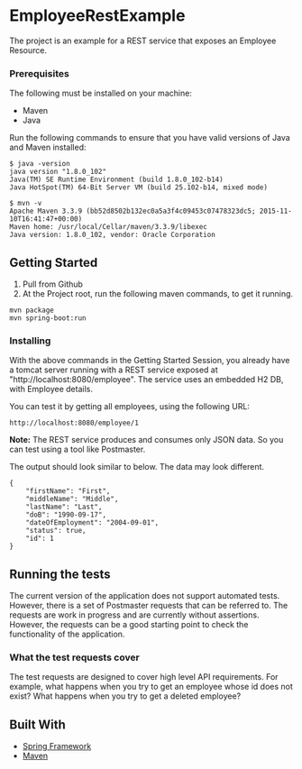 # EmployeeRestExample

The project is an example for a REST service that exposes an Employee Resource.

### Prerequisites
The following must be installed on your machine:
* Maven
* Java

Run the following commands to ensure that you have valid versions of Java and Maven installed:
```
$ java -version
java version "1.8.0_102"
Java(TM) SE Runtime Environment (build 1.8.0_102-b14)
Java HotSpot(TM) 64-Bit Server VM (build 25.102-b14, mixed mode)

$ mvn -v
Apache Maven 3.3.9 (bb52d8502b132ec0a5a3f4c09453c07478323dc5; 2015-11-10T16:41:47+00:00)
Maven home: /usr/local/Cellar/maven/3.3.9/libexec
Java version: 1.8.0_102, vendor: Oracle Corporation
```

## Getting Started

1. Pull from Github
2. At the Project root, run the following maven commands, to get it running.
```
mvn package
mvn spring-boot:run
```

### Installing

With the above commands in the Getting Started Session, you already have a tomcat server running with a REST service exposed 
at "http://localhost:8080/employee". The service uses an embedded H2 DB, with Employee details.

You can test it by getting all employees, using the following URL:

```
http://localhost:8080/employee/1
```
__Note:__ The REST service produces and consumes only JSON data. So you can test using a tool like Postmaster.

The output should look similar to below. The data may look different.

```
{
    "firstName": "First",
    "middleName": "Middle",
    "lastName": "Last",
    "doB": "1990-09-17",
    "dateOfEmployment": "2004-09-01",
    "status": true,
    "id": 1
}
```


## Running the tests

The current version of the application does not support automated tests. However, there is a set of
Postmaster requests that can be referred to. The requests are work in progress and are currently without assertions.
However, the requests can be a good starting point to check the functionality of the application.

### What the test requests cover

The test requests are designed to cover high level API requirements. For example, what happens when you try to get 
an employee whose id does not exist? What happens when you try to get a deleted employee?

## Built With

* [Spring Framework](https://spring.io/)
* [Maven](https://maven.apache.org/)
